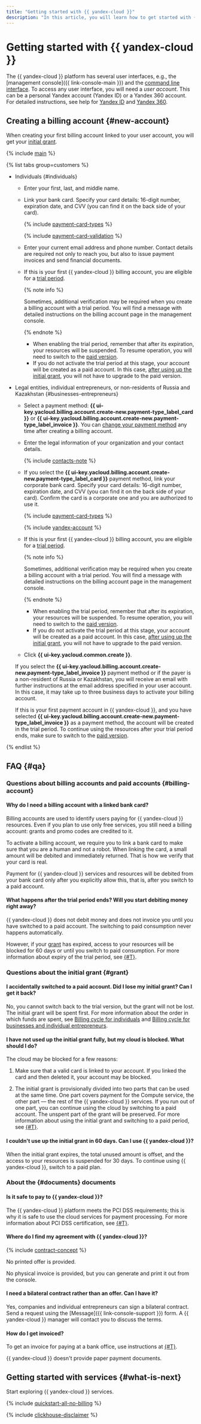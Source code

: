 ```yaml
---
title: "Getting started with {{ yandex-cloud }}"
description: "In this article, you will learn how to get started with {{ yandex-cloud }}. Find out how to create Linux and Windows VMs, use {{ objstorage-name }} services for data storage (S3), set up a network and load balancers, manage access to resources, and create clusters in a variety of databases."
---
```


# Getting started with {{ yandex-cloud }}


The {{ yandex-cloud }} platform has several user interfaces, e.g., the [management console]({{ link-console-main }}) and the [command line interface](../cli/). To access any user interface, you will need a _user account_. This can be a personal Yandex account (Yandex ID) or a Yandex 360 account. For detailed instructions, see help for [Yandex ID](https://yandex.com/support/passport/authorization/registration.html) and [Yandex 360](https://yandex.com/support/business/add-users.html).

## Creating a billing account {#new-account}

When creating your first billing account linked to your user account, you will get your [initial grant](../getting-started/usage-grant.md).

{% include [main](../_includes/billing/registration-main.md) %}

{% list tabs group=customers %}

- Individuals {#individuals}

   * Enter your first, last, and middle name.

   * Link your bank card. Specify your card details: 16-digit number, expiration date, and CVV (you can find it on the back side of your card).

      {% include [payment-card-types](../_includes/billing/payment-card-types.md) %}

      {% include [payment-card-validation](../_includes/billing/payment-card-validation.md) %}

   * Enter your current email address and phone number. Contact details are required not only to reach you, but also to issue payment invoices and send financial documents.

   * If this is your first {{ yandex-cloud }} billing account, you are eligible for a [trial period](../getting-started/free-trial/concepts/quickstart.md).

      {% note info %}

      Sometimes, additional verification may be required when you create a billing account with a trial period. You will find a message with detailed instructions on the billing account page in the management console.

      {% endnote %}

      * When enabling the trial period, remember that after its expiration, your resources will be suspended. To resume operation, you will need to switch to the [paid version](../billing/operations/activate-commercial.md).
      * If you do not activate the trial period at this stage, your account will be created as a paid account. In this case, [after using up the initial grant](../getting-started/usage-grant.md), you will not have to upgrade to the paid version.

- Legal entities, individual entrepreneurs, or non-residents of Russia and Kazakhstan {#businesses-entrepreneurs}

   * Select a payment method: **{{ ui-key.yacloud.billing.account.create-new.payment-type_label_card }}** or **{{ ui-key.yacloud.billing.account.create-new.payment-type_label_invoice }}**. You can [change your payment method](../billing/operations/change-payment-method.md) any time after creating a billing account.
   * Enter the legal information of your organization and your contact details.

      {% include [contacts-note](../_includes/billing/contacts-note.md) %}

   * If you select the **{{ ui-key.yacloud.billing.account.create-new.payment-type_label_card }}** payment method, link your corporate bank card. Specify your card details: 16-digit number, expiration date, and CVV (you can find it on the back side of your card). Confirm the card is a corporate one and you are authorized to use it.

      {% include [payment-card-types](../_includes/billing/payment-card-types.md) %}

      {% include [yandex-account](../_includes/billing/payment-card-validation.md) %}

   * If this is your first {{ yandex-cloud }} billing account, you are eligible for a [trial period](../getting-started/free-trial/concepts/quickstart.md).

      {% note info %}

      Sometimes, additional verification may be required when you create a billing account with a trial period. You will find a message with detailed instructions on the billing account page in the management console.

      {% endnote %}

      * When enabling the trial period, remember that after its expiration, your resources will be suspended. To resume operation, you will need to switch to the [paid version](../billing/operations/activate-commercial.md).
      * If you do not activate the trial period at this stage, your account will be created as a paid account. In this case, [after using up the initial grant](../getting-started/usage-grant.md), you will not have to upgrade to the paid version.

   * Click **{{ ui-key.yacloud.common.create }}**.

   If you select the **{{ ui-key.yacloud.billing.account.create-new.payment-type_label_invoice }}** payment method or if the payer is a non-resident of Russia or Kazakhstan, you will receive an email with further instructions at the email address specified in your user account. In this case, it may take up to three business days to activate your billing account.

   If this is your first payment account in {{ yandex-cloud }}, and you have selected **{{ ui-key.yacloud.billing.account.create-new.payment-type_label_invoice }}** as a payment method, the account will be created in the trial period. To continue using the resources after your trial period ends, make sure to switch to the [paid version](../billing/operations/activate-commercial.md).

{% endlist %}

## FAQ {#qa}

### Questions about billing accounts and paid accounts {#billing-account}

#### Why do I need a billing account with a linked bank card?

Billing accounts are used to identify users paying for {{ yandex-cloud }} resources. Even if you plan to use only free services, you still need a billing account: grants and promo codes are credited to it.

To activate a billing account, we require you to link a bank card to make sure that you are a human and not a robot. When linking the card, a small amount will be debited and immediately returned. That is how we verify that your card is real.

Payment for {{ yandex-cloud }} services and resources will be debited from your bank card only after you explicitly allow this, that is, after you switch to a paid account.

#### What happens after the trial period ends? Will you start debiting money right away?

{{ yandex-cloud }} does not debit money and does not invoice you until you have switched to a paid account. The switching to paid consumption never happens automatically.

However, if your [grant](../getting-started/usage-grant.md) has expired, access to your resources will be blocked for 60 days or until you switch to paid consumption. For more information about expiry of the trial period, see [{#T}](../getting-started/free-trial/concepts/trial-ending.md).

### Questions about the initial grant {#grant}

#### I accidentally switched to a paid account. Did I lose my initial grant? Can I get it back?

No, you cannot switch back to the trial version, but the grant will not be lost. The initial grant will be spent first. For more information about the order in which funds are spent, see [Billing cycle for individuals](../billing/payment/billing-cycle-individual.md) and [Billing cycle for businesses and individual entrepreneurs](../billing/payment/billing-cycle-business.md).

#### I have not used up the initial grant fully, but my cloud is blocked. What should I do?

The cloud may be blocked for a few reasons:

1. Make sure that a valid card is linked to your account. If you linked the card and then deleted it, your account may be blocked.

1. The initial grant is provisionally divided into two parts that can be used at the same time. One part covers payment for the Compute service, the other part — the rest of the {{ yandex-cloud }} services. If you run out of one part, you can continue using the cloud by switching to a paid account. The unspent part of the grant will be preserved. For more information about using the initial grant and switching to a paid period, see [{#T}](../getting-started/free-trial/concepts/upgrade-to-paid.md).

#### I couldn't use up the initial grant in 60 days. Can I use {{ yandex-cloud }}?

When the initial grant expires, the total unused amount is offset, and the access to your resources is suspended for 30 days. To continue using {{ yandex-cloud }}, switch to a paid plan.

### About the {#documents} documents

#### Is it safe to pay to {{ yandex-cloud }}?

The {{ yandex-cloud }} platform meets the PCI DSS requirements; this is why it is safe to use the cloud services for payment processing. For more information about PCI DSS certification, see [{#T}](../security/conform.md#pci-dss).

#### Where do I find my agreement with {{ yandex-cloud }}?

{% include [contract-concept](../_includes/billing/contract.md) %}

No printed offer is provided.

No physical invoice is provided, but you can generate and print it out from the console.

#### I need a bilateral contract rather than an offer. Can I have it?

Yes, companies and individual entrepreneurs can sign a bilateral contract. Send a request using the [Message]({{ link-console-support }}) form. A {{ yandex-cloud }} manager will contact you to discuss the terms.

#### How do I get invoiced?

To get an invoice for paying at a bank office, use instructions at [{#T}](../billing/operations/pay-the-bill.md#legal-entities).

{{ yandex-cloud }} doesn't provide paper payment documents.

## Getting started with services {#what-is-next}

Start exploring {{ yandex-cloud }} services.

{% include [quickstart-all-no-billing](../_includes/quickstart-all-no-billing.md) %}



{% include [clickhouse-disclaimer](../_includes/clickhouse-disclaimer.md) %}
